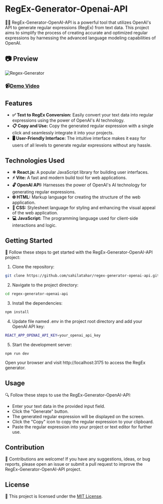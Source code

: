 # RegEx-Generator-Openai-API

🧩✨ RegEx-Generator-OpenAI-API is a powerful tool that utilizes OpenAI's API to generate regular expressions (RegEx) from text data. This project aims to simplify the process of creating accurate and optimized regular expressions by harnessing the advanced language modeling capabilities of OpenAI.

## :camera: Preview
![Regex-Generator](https://github.com/sahilatahar/RegEx-Generator-Openai-API/assets/100127570/0cf7a6fb-7c86-4bf9-a347-8a2dbbbb2789)
### 📹[Demo Video](https://github.com/sahilatahar/RegEx-Generator-Openai-API/assets/100127570/8b50b792-3678-4e3a-b7c4-eab5dc995dc0)  

## Features
- **✅ Text to RegEx Conversion:** Easily convert your text data into regular expressions using the power of OpenAI's AI technology.
- **📋 Copy and Use:** Copy the generated regular expression with a single click and seamlessly integrate it into your projects.
- **🖥️ User-Friendly Interface:** The intuitive interface makes it easy for users of all levels to generate regular expressions without any hassle.

## Technologies Used
- **⚛️ React.js:** A popular JavaScript library for building user interfaces.
- **⚡ Vite:** A fast and modern build tool for web applications.
- **🔓 OpenAI API:** Harnesses the power of OpenAI's AI technology for generating regular expressions.
- **🌐 HTML:** Markup language for creating the structure of the web application.
- **🎨 CSS:** Stylesheet language for styling and enhancing the visual appeal of the web application.
- **💻 JavaScript:** The programming language used for client-side interactions and logic.

## Getting Started
🚀 Follow these steps to get started with the RegEx-Generator-OpenAI-API project:

1. Clone the repository:
```bash
git clone https://github.com/sahilatahar/regex-generator-openai-api.git
```
2. Navigate to the project directory:
```bash
cd regex-generator-openai-api
```
3. Install the dependencies:
```bash
npm install
```
4. Update file named .env in the project root directory and add your OpenAI API key:
```bash
REACT_APP_OPENAI_API_KEY=your_openai_api_key
```
5. Start the development server:
```bash
npm run dev
```

Open your browser and visit http://localhost:3175 to access the RegEx generator.

## Usage
🔍 Follow these steps to use the RegEx-Generator-OpenAI-API:

- Enter your text data in the provided input field.
- Click the "Generate" button.
- The generated regular expression will be displayed on the screen.
- Click the "Copy" icon to copy the regular expression to your clipboard.
- Paste the regular expression into your project or text editor for further use.

## Contribution
🤝 Contributions are welcome! If you have any suggestions, ideas, or bug reports, please open an issue or submit a pull request to improve the RegEx-Generator-OpenAI-API project.

## License
📝 This project is licensed under the [MIT License](LICENSE).

